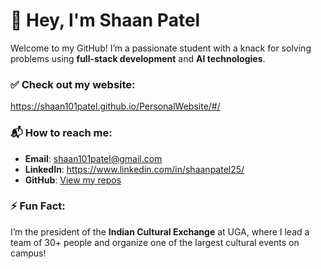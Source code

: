 # 👋 Hey, I'm Shaan Patel

Welcome to my GitHub! I’m a passionate student with a knack for solving problems using **full-stack development** and **AI technologies**.

### ✅ Check out my website:
https://shaan101patel.github.io/PersonalWebsite/#/


### 📬 How to reach me:
- **Email**: shaan101patel@gmail.com
- **LinkedIn**: https://www.linkedin.com/in/shaanpatel25/
- **GitHub**: [View my repos](https://github.com/shaan101patel)

### ⚡ Fun Fact:
I’m the president of the **Indian Cultural Exchange** at UGA, where I lead a team of 30+ people and organize one of the largest cultural events on campus!



